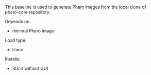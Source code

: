 This baseline is used to generate Pharo images from the local clone of pharo-core repository. Depends on:- minimal Pharo imageLoad type: - linearInstalls:- SUnit without GUI